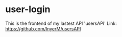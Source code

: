 # user-login

This is the frontend of my lastest API 'usersAPI'
Link: https://github.com/InyerM/usersAPI
